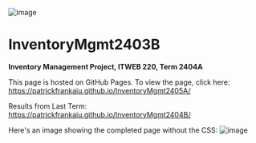 ![image](https://github.com/PatrickFrankAIU/GradeManagerProject/assets/134087916/b5d814bf-e38f-456f-8f9c-cb5a98fb52fa)

# InventoryMgmt2403B
**Inventory Management Project, ITWEB 220, Term 2404A**

This page is hosted on GitHub Pages. To view the page, click here:
https://patrickfrankaiu.github.io/InventoryMgmt2405A/

Results from Last Term: 
https://patrickfrankaiu.github.io/InventoryMgmt2404B/

Here's an image showing the completed page without the CSS: 
![image](https://github.com/user-attachments/assets/7df5e498-9b7c-40e0-888d-7ab86f6b1481)
